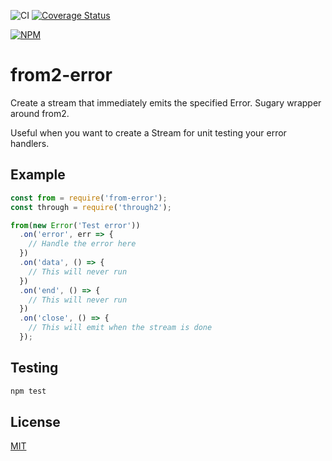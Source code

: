 ![CI](https://github.com/decompil3d/from2-error/workflows/CI/badge.svg) [![Coverage Status](https://coveralls.io/repos/github/decompil3d/from2-error/badge.svg?branch=master)](https://coveralls.io/github/decompil3d/from2-error?branch=master)

[![NPM](https://nodei.co/npm/from2-error.png?downloads=true&stars=true)](https://nodei.co/npm/from2-error/)

# from2-error

Create a stream that immediately emits the specified Error. Sugary wrapper around from2.

Useful when you want to create a Stream for unit testing your error handlers.

## Example

```js
const from = require('from-error');
const through = require('through2');

from(new Error('Test error'))
  .on('error', err => {
    // Handle the error here
  })
  .on('data', () => {
    // This will never run
  })
  .on('end', () => {
    // This will never run
  })
  .on('close', () => {
    // This will emit when the stream is done
  });
```

## Testing

```sh
npm test
```

## License
[MIT](LICENSE)
